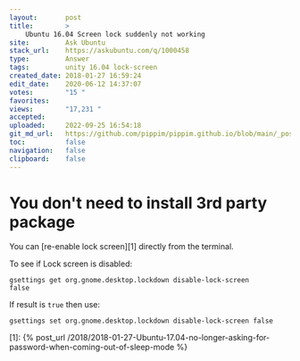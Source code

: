 ```yaml
---
layout:       post
title:        >
    Ubuntu 16.04 Screen lock suddenly not working
site:         Ask Ubuntu
stack_url:    https://askubuntu.com/q/1000458
type:         Answer
tags:         unity 16.04 lock-screen
created_date: 2018-01-27 16:59:24
edit_date:    2020-06-12 14:37:07
votes:        "15 "
favorites:    
views:        "17,231 "
accepted:     
uploaded:     2022-09-25 16:54:18
git_md_url:   https://github.com/pippim/pippim.github.io/blob/main/_posts/2018/2018-01-27-Ubuntu-16.04-Screen-lock-suddenly-not-working.md
toc:          false
navigation:   false
clipboard:    false
---
```


# You don't need to install 3rd party package

You can [re-enable lock screen][1] directly from the terminal.

To see if Lock screen is disabled:

``` 
gsettings get org.gnome.desktop.lockdown disable-lock-screen
false
```

If result is `true` then use:

``` 
gsettings set org.gnome.desktop.lockdown disable-lock-screen false
```


  [1]: {% post_url /2018/2018-01-27-Ubuntu-17.04-no-longer-asking-for-password-when-coming-out-of-sleep-mode %}
